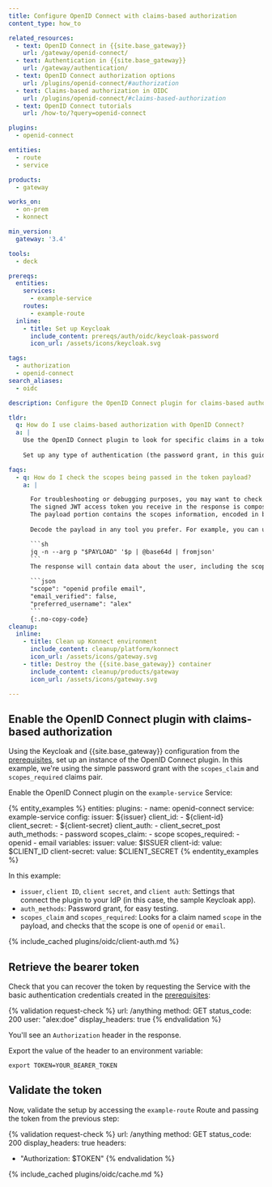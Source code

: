 ```yaml
---
title: Configure OpenID Connect with claims-based authorization
content_type: how_to

related_resources:
  - text: OpenID Connect in {{site.base_gateway}}
    url: /gateway/openid-connect/
  - text: Authentication in {{site.base_gateway}}
    url: /gateway/authentication/
  - text: OpenID Connect authorization options
    url: /plugins/openid-connect/#authorization
  - text: Claims-based authorization in OIDC
    url: /plugins/openid-connect/#claims-based-authorization
  - text: OpenID Connect tutorials
    url: /how-to/?query=openid-connect

plugins:
  - openid-connect

entities:
  - route
  - service

products:
  - gateway

works_on:
  - on-prem
  - konnect

min_version:
  gateway: '3.4'

tools:
  - deck

prereqs:
  entities:
    services:
      - example-service
    routes:
      - example-route
  inline:
    - title: Set up Keycloak
      include_content: prereqs/auth/oidc/keycloak-password
      icon_url: /assets/icons/keycloak.svg

tags:
  - authorization
  - openid-connect
search_aliases:
  - oidc

description: Configure the OpenID Connect plugin for claims-based authorization.

tldr:
  q: How do I use claims-based authorization with OpenID Connect?
  a: |
    Use the OpenID Connect plugin to look for specific claims in a token payload, and only allow users with the right claims access to a given resources. 
  
    Set up any type of authentication (the password grant, in this guide) and enable claims-based authorization by pointing to claims to look for in the authorization request.

faqs:
  - q: How do I check the scopes being passed in the token payload?
    a: |

      For troubleshooting or debugging purposes, you may want to check the scopes being passed in the payload. 
      The signed JWT access token you receive in the response is composed of three parts, each separated with a dot (`.`) character: `$HEADER.$PAYLOAD.$SIGNATURE`. 
      The payload portion contains the scopes information, encoded in base64 format.
      
      Decode the payload in any tool you prefer. For example, you can use base64 and jq:

      ```sh
      jq -n --arg p "$PAYLOAD" '$p | @base64d | fromjson'
      ```
      The response will contain data about the user, including the scope:

      ```json
      "scope": "openid profile email",
      "email_verified": false,
      "preferred_username": "alex"
      ```
      {:.no-copy-code}
cleanup:
  inline:
    - title: Clean up Konnect environment
      include_content: cleanup/platform/konnect
      icon_url: /assets/icons/gateway.svg
    - title: Destroy the {{site.base_gateway}} container
      include_content: cleanup/products/gateway
      icon_url: /assets/icons/gateway.svg

---
```


## Enable the OpenID Connect plugin with claims-based authorization

Using the Keycloak and {{site.base_gateway}} configuration from the [prerequisites](#prerequisites), 
set up an instance of the OpenID Connect plugin. In this example, we're using the simple password grant with the `scopes_claim` and `scopes_required` claims pair.

Enable the OpenID Connect plugin on the `example-service` Service:

{% entity_examples %}
entities:
  plugins:
    - name: openid-connect
      service: example-service
      config:
        issuer: ${issuer}
        client_id:
        - ${client-id}
        client_secret:
        - ${client-secret}
        client_auth:
        - client_secret_post
        auth_methods:
        - password
        scopes_claim:
        - scope
        scopes_required:
        - openid
        - email
variables:
  issuer:
    value: $ISSUER
  client-id:
    value: $CLIENT_ID
  client-secret:
    value: $CLIENT_SECRET
{% endentity_examples %}

In this example:
* `issuer`, `client ID`, `client secret`, and `client auth`: Settings that connect the plugin to your IdP (in this case, the sample Keycloak app).
* `auth_methods`: Password grant, for easy testing.
* `scopes_claim` and `scopes_required`: Looks for a claim named `scope` in the payload, and checks that the scope is one of `openid` or `email`.

{% include_cached plugins/oidc/client-auth.md %}

## Retrieve the bearer token

Check that you can recover the token by requesting the Service with the basic authentication credentials created in the [prerequisites](#prerequisites):

{% validation request-check %}
url: /anything
method: GET
status_code: 200
user: "alex:doe"
display_headers: true
{% endvalidation %}

You'll see an `Authorization` header in the response. 

Export the value of the header to an environment variable:

```
export TOKEN=YOUR_BEARER_TOKEN
```

## Validate the token

Now, validate the setup by accessing the `example-route` Route and passing the token from the previous step:

{% validation request-check %}
url: /anything
method: GET
status_code: 200
display_headers: true
headers:
  - "Authorization: $TOKEN"
{% endvalidation %}

{% include_cached plugins/oidc/cache.md %}